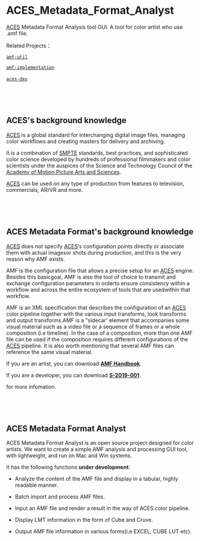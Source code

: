 # ACES_Metadata_Format_Analyst
[ACES](https://acescentral.com/) Metadata Format Analysis tool GUI. A tool for color artist who use .amf file.

Related Projects：

[`amf-util`](https://github.com/pomfort/amf-util)

[`amf-implementation`](https://github.com/dtatut/amf-implementation)

[`aces-dev`](https://github.com/ampas/aces-dev/tree/master)
&nbsp; 

&nbsp; 

&nbsp; 


## ACES's background knowledge
[ACES](https://acescentral.com/) is a global standard for interchanging digital image files, managing color workflows and creating masters for delivery and archiving.

It is a combination of [SMPTE](https://www.smpte.org/) standards, best practices, and sophisticated color science developed by hundreds of professional filmmakers and color scientists under the auspices of the Science and Technology Council of the [Academy of Motion Picture Arts and Sciences](https://www.oscars.org/).

[ACES](https://acescentral.com/) can be used on any type of production from features to television, commercials, AR/VR and more.
&nbsp; 

&nbsp; 

&nbsp; 



## ACES Metadata Format's background knowledge
[ACES](https://acescentral.com/) does not specify [ACES](https://acescentral.com/)‘s configuration points directly or associate them with actual imagesor shots during production, and this is the very reason why AMF exists.

AMF is the configuration file that allows a precise setup for an [ACES](https://acescentral.com/) engine. Besides this basicgoal, AMF is also the tool of choice to transmit and exchange configuration parameters in orderto ensure consistency within a workflow and across the entire ecosystem of tools that are usedwithin that workflow.

AMF is an XML specification that describes the configuration of an [ACES](https://acescentral.com/) color pipeline together with the various input transforms, look transforms and output transforms.AMF is a "sidecar' element that accompanies some visual material such as a video file or a sequence of frames or a whole composition (i.e timeline). In the case of a composition, more than one AMF file can be used if the composition requires different configurations of the [ACES](https://acescentral.com/) pipeline. It is also worth mentioning that several AMF files can reference the same visual material.

If you are an artist, you can download [**AMF Handbook**](https://community.acescentral.com/uploads/short-url/35NJKAucKujBY9g2lZjr1gNwk20.pdf).

If you are a developer, you can download [**S-2019-001**](https://community.acescentral.com/uploads/short-url/e4v6I9CuoMv5wauxqwnUkLvWjw6.pdf).

for more infomation.
&nbsp; 

&nbsp; 

&nbsp; 




## ACES Metadata Format Analyst 
ACES Metadata Format Analyst is an open source project designed for color artists. We want to create a simple AMF analysis and processing GUI tool, with lightweight, and run on Mac and Win systems.

It has the following functions **under development**:

+ Analyze the content of the AMF file and display in a tabular, highly readable manner.

+ Batch import and process AMF files.

+ Input an AMF file and render a result in the way of ACES color pipeline.

+ Display LMT information in the form of Cube and Cruve.

+ Output AMF file information in various forms(i.e EXCEL, CUBE LUT etc).
